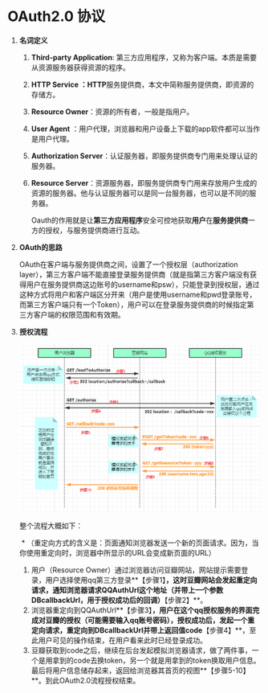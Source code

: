 # OAuth2.0 协议

1. **名词定义**

   1. **Third-party Application**: 第三方应用程序，又称为客户端。本质是需要从资源服务器获得资源的程序。

   2. **HTTP Service ：HTTP**服务提供商，本文中简称服务提供商，即资源的存储方。

   3. **Resource Owner**：资源的所有者，一般是指用户。

   4. **User Agent**  ：用户代理，浏览器和用户设备上下载的app软件都可以当作是用户代理。

   5. **Authorization Server**：认证服务器，即服务提供商专门用来处理认证的服务器。

   6. **Resource Server**：资源服务器，即服务提供商专门用来存放用户生成的资源的服务器。他与认证服务器可以是同一台服务器，也可以是不同的服务器。

      Oauth的作用就是让**第三方应用程序**安全可控地获取**用户**在**服务提供商**一方的授权，与服务提供商进行互动。

2. **OAuth的思路**

   OAuth在客户端与服务提供商之间，设置了一个授权层（authorization layer），第三方客户端不能直接登录服务提供商（就是指第三方客户端没有获得用户在服务提供商这边账号的username和psw），只能登录到授权层，通过这种方式将用户和客户端区分开来（用户是使用username和pwd登录账号，而第三方客户端只有一个Token），用户可以在登录服务提供商的时候指定第三方客户端的权限范围和有效期。

3. **授权流程**

   ![](../img/1096103-20170824162606793-113527222.png)

   整个流程大概如下：

   ​	* （重定向方式的含义是：页面通知浏览器发送一个新的页面请求。因为，当你使用重定向时，浏览器中所显示的URL会变成新页面的URL）

   1. 用户（Resource Owner）通过浏览器访问豆瓣网站，网站提示需要登录，用户选择使用qq第三方登录**【步骤1】**，这时豆瓣网站会发起重定向请求，通知浏览器请求QQAuthUrl这个地址（并带上一个参数DBcallbackUrl，用于授权成功后的回调）**【步骤2】**。
   2. 浏览器重定向到QQAuthUrl**【步骤3】**，用户在这个qq授权服务的界面完成对豆瓣的授权（可能需要输入qq账号密码），授权成功后，发起一个重定向请求，重定向到DBcallbackUrl并带上返回值code**【步骤4】**，至此用户可见的操作结束，在用户看来此时已经登录成功。
   3. 豆瓣获取到code之后，继续在后台发起模拟浏览器请求，做了两件事，一个是用拿到的code去换token，另一个就是用拿到的token换取用户信息。最后将用户信息储存起来，返回给浏览器其首页的视图**【步骤5-10】**。到此OAuth2.0流程授权结束。